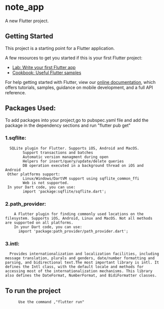 # note_app

A new Flutter project.

## Getting Started

This project is a starting point for a Flutter application.

A few resources to get you started if this is your first Flutter project:

- [Lab: Write your first Flutter app](https://flutter.dev/docs/get-started/codelab)
- [Cookbook: Useful Flutter samples](https://flutter.dev/docs/cookbook)

For help getting started with Flutter, view our
[online documentation](https://flutter.dev/docs), which offers tutorials,
samples, guidance on mobile development, and a full API reference.

## Packages Used:
To add packages into  your project,go to pubspec.yaml file and  add the package in the dependency sections and run "flutter pub get"  
  ### 1.sqflite:
      SQLite plugin for Flutter. Supports iOS, Android and MacOS.
            Support transactions and batches
            Automatic version managment during open
            Helpers for insert/query/update/delete queries
            DB operation executed in a background thread on iOS and Android
     Other platforms support:
            Linux/Windows/DartVM support using sqflite_common_ffi
            Web is not supported.
     In your Dart code, you can use:
            import 'package:sqflite/sqflite.dart';         
   ### 2.path_provider:
        A Flutter plugin for finding commonly used locations on the filesystem. Supports iOS, Android, Linux and MacOS. Not all methods are supported on all platforms.
        In your Dart code, you can use:
          import 'package:path_provider/path_provider.dart';
   ### 3.intl:
      Provides internationalization and localization facilities, including message translation, plurals and genders, date/number formatting and parsing, and bidirectional text.The most important library is intl. It defines the Intl class, with the default locale and methods for accessing most of the internationalization mechanisms. This library also defines the DateFormat, NumberFormat, and BidiFormatter classes.
   
  ## To run the project 
          Use the command ,"flutter run"
